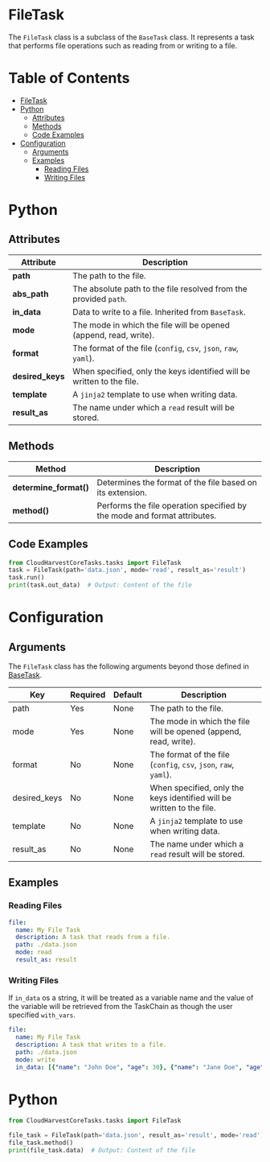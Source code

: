 # FileTask
The `FileTask` class is a subclass of the `BaseTask` class. It represents a task that performs file operations such as reading from or writing to a file.

# Table of Contents

- [FileTask](#filetask)
- [Python](#python)
    - [Attributes](#attributes)
    - [Methods](#methods)
    - [Code Examples](#code-examples)
- [Configuration](#configuration)
    - [Arguments](#arguments)
    - [Examples](#examples)
        - [Reading Files](#reading-files)
        - [Writing Files](#writing-files)

# Python

## Attributes
| Attribute        | Description                                                           |
|------------------|-----------------------------------------------------------------------|
| **path**         | The path to the file.                                                 |
| **abs_path**     | The absolute path to the file resolved from the provided `path`.      |
| **in_data**      | Data to write to a file. Inherited from `BaseTask`.                   |
| **mode**         | The mode in which the file will be opened (append, read, write).      |
| **format**       | The format of the file (`config`, `csv`, `json`, `raw`, `yaml`).      |
| **desired_keys** | When specified, only the keys identified will be written to the file. |
| **template**     | A `jinja2` template to use when writing data.                         |
| **result_as**    | The name under which a `read` result will be stored.                  |

## Methods
| Method                 | Description                                                              |
|------------------------|--------------------------------------------------------------------------|
| **determine_format()** | Determines the format of the file based on its extension.                |
| **method()**           | Performs the file operation specified by the mode and format attributes. |

## Code Examples

```python
from CloudHarvestCoreTasks.tasks import FileTask
task = FileTask(path='data.json', mode='read', result_as='result')
task.run()
print(task.out_data)  # Output: Content of the file
```

# Configuration

## Arguments
The `FileTask` class has the following arguments beyond those defined in [BaseTask](./base_task).

| Key          | Required | Default | Description                                                           |
|--------------|----------|---------|-----------------------------------------------------------------------|
| path         | Yes      | None    | The path to the file.                                                 |
| mode         | Yes      | None    | The mode in which the file will be opened (append, read, write).      |
| format       | No       | None    | The format of the file (`config`, `csv`, `json`, `raw`, `yaml`).      |
| desired_keys | No       | None    | When specified, only the keys identified will be written to the file. |
| template     | No       | None    | A `jinja2` template to use when writing data.                         |
| result_as    | No       | None    | The name under which a `read` result will be stored.                  |

## Examples
### Reading Files

```yaml
file:
  name: My File Task
  description: A task that reads from a file.
  path: ./data.json
  mode: read
  result_as: result
```

### Writing Files
If `in_data` os a string, it will be treated as a variable name and the value of the variable will be retrieved from the TaskChain as though the user specified `with_vars`.

```yaml
file:
  name: My File Task
  description: A task that writes to a file.
  path: ./data.json
  mode: write
  in_data: [{"name": "John Doe", "age": 30}, {"name": "Jane Doe", "age": 25}] 
```

# Python
```python
from CloudHarvestCoreTasks.tasks import FileTask

file_task = FileTask(path='data.json', result_as='result', mode='read')
file_task.method()
print(file_task.data)  # Output: Content of the file
```